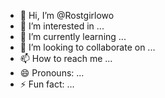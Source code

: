 - 👋 Hi, I’m @Rostgirlowo
- 👀 I’m interested in ...
- 🌱 I’m currently learning ...
- 💞️ I’m looking to collaborate on ...
- 📫 How to reach me ...
- 😄 Pronouns: ...
- ⚡ Fun fact: ...

<!---
Rostgirlowo/Rostgirlowo is a ✨ special ✨ repository because its `README.md` (this file) appears on your GitHub profile.
You can click the Preview link to take a look at your changes.
--->
